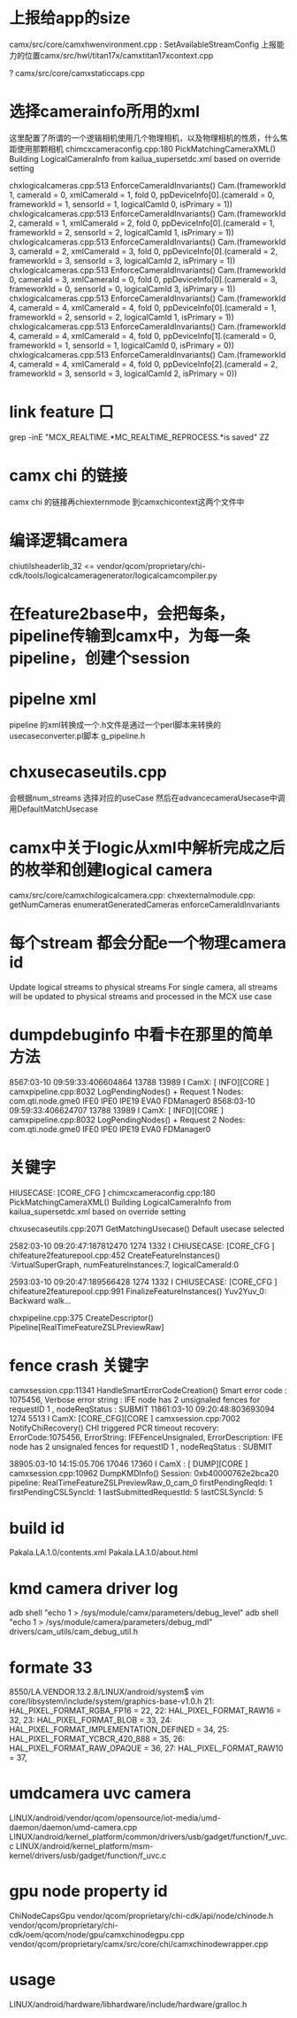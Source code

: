 # 上报给app的size
camx/src/core/camxhwenvironment.cpp    :    SetAvailableStreamConfig
上报能力的位置camx/src/hwl/titan17x/camxtitan17xcontext.cpp

? camx/src/core/camxstaticcaps.cpp 



# 选择camerainfo所用的xml
这里配置了所谓的一个逻辑相机使用几个物理相机，以及物理相机的性质，什么焦距使用那颗相机
chimcxcameraconfig.cpp:180 PickMatchingCameraXML() Building LogicalCameraInfo from kailua_supersetdc.xml based on override setting

chxlogicalcameras.cpp:513 EnforceCameraIdInvariants() Cam.(frameworkId 1, cameraId = 0, xmlCameraId = 1, fold 0, ppDeviceInfo[0].(cameraId = 0, frameworkId = 1, sensorId = 1, logicalCamId 0, isPrimary = 1))
chxlogicalcameras.cpp:513 EnforceCameraIdInvariants() Cam.(frameworkId 2, cameraId = 1, xmlCameraId = 2, fold 0, ppDeviceInfo[0].(cameraId = 1, frameworkId = 2, sensorId = 2, logicalCamId 1, isPrimary = 1))
chxlogicalcameras.cpp:513 EnforceCameraIdInvariants() Cam.(frameworkId 3, cameraId = 2, xmlCameraId = 3, fold 0, ppDeviceInfo[0].(cameraId = 2, frameworkId = 3, sensorId = 3, logicalCamId 2, isPrimary = 1))
chxlogicalcameras.cpp:513 EnforceCameraIdInvariants() Cam.(frameworkId 0, cameraId = 3, xmlCameraId = 0, fold 0, ppDeviceInfo[0].(cameraId = 3, frameworkId = 0, sensorId = 0, logicalCamId 3, isPrimary = 1))
chxlogicalcameras.cpp:513 EnforceCameraIdInvariants() Cam.(frameworkId 4, cameraId = 4, xmlCameraId = 4, fold 0, ppDeviceInfo[0].(cameraId = 1, frameworkId = 2, sensorId = 2, logicalCamId 1, isPrimary = 1))
chxlogicalcameras.cpp:513 EnforceCameraIdInvariants() Cam.(frameworkId 4, cameraId = 4, xmlCameraId = 4, fold 0, ppDeviceInfo[1].(cameraId = 0, frameworkId = 1, sensorId = 1, logicalCamId 0, isPrimary = 0))
chxlogicalcameras.cpp:513 EnforceCameraIdInvariants() Cam.(frameworkId 4, cameraId = 4, xmlCameraId = 4, fold 0, ppDeviceInfo[2].(cameraId = 2, frameworkId = 3, sensorId = 3, logicalCamId 2, isPrimary = 0))




# link feature 口
grep -inE "MCX_REALTIME.*MC_REALTIME_REPROCESS.*is saved"
ZZ
# camx chi 的链接
camx chi 的链接再chiexternmode 到camxchicontext这两个文件中

# 编译逻辑camera
 chiutilsheaderlib_32 <= vendor/qcom/proprietary/chi-cdk/tools/logicalcameragenerator/logicalcamcompiler.py

# 在feature2base中，会把每条，pipeline传输到camx中，为每一条pipeline，创建个session

# pipelne xml
pipeline 的xml转换成一个.h文件是通过一个perl脚本来转换的
usecaseconverter.pl脚本
g_pipeline.h

# chxusecaseutils.cpp
会根据num_streams 选择对应的useCase
然后在advancecameraUsecase中调用DefaultMatchUsecase


# camx中关于logic从xml中解析完成之后的枚举和创建logical camera
camx/src/core/camxchilogicalcamera.cpp: 
chxexternalmodule.cpp:  getNumCameras
enumeratGeneratedCameras
enforceCameraIdInvariants



# 每个stream 都会分配e一个物理camera id
Update logical streams to physical streams
For single camera, all streams will be updated to physical streams and processed in the MCX use
case



# dumpdebuginfo 中看卡在那里的简单方法
8567:03-10 09:59:33:406604864  13788  13989 I CamX: [ INFO][CORE   ] camxpipeline.cpp:8032 LogPendingNodes() +        Request 1 Nodes: com.qti.node.gme0 IFE0 IPE0 IPE19 EVA0 FDManager0 
8568:03-10 09:59:33:406624707  13788  13989 I CamX: [ INFO][CORE   ] camxpipeline.cpp:8032 LogPendingNodes() +        Request 2 Nodes: com.qti.node.gme0 IFE0 IPE0 IPE19 EVA0 FDManager0


# 关键字
HIUSECASE: [CORE_CFG ] chimcxcameraconfig.cpp:180 PickMatchingCameraXML() Building LogicalCameraInfo from kailua_supersetdc.xml based on override setting

chxusecaseutils.cpp:2071 GetMatchingUsecase() Default usecase selected

2582:03-10 09:20:47:187812470  1274  1332 I CHIUSECASE: [CORE_CFG ] chifeature2featurepool.cpp:452 CreateFeatureInstances() :VirtualSuperGraph, numFeatureInstances:7, logicalCameraId:0

2593:03-10 09:20:47:189566428  1274  1332 I CHIUSECASE: [CORE_CFG ] chifeature2featurepool.cpp:991 FinalizeFeatureInstances() Yuv2Yuv_0: Backward walk...

chxpipeline.cpp:375 CreateDescriptor() Pipeline[RealTimeFeatureZSLPreviewRaw] 

# fence crash 关键字
 camxsession.cpp:11341 HandleSmartErrorCodeCreation() Smart error code : 1075456, Verbose error string : IFE node has 2 unsignaled fences for requestID 1 , nodeReqStatus : SUBMIT 
11861:03-10 09:20:48:803693094  1274  5513 I CamX: [CORE_CFG][CORE   ] camxsession.cpp:7002 NotifyChiRecovery() CHI triggered PCR timeout recovery: ErrorCode:1075456, ErrorString: IFEFenceUnsignaled, ErrorDescription: IFE node has 2 unsignaled fences for requestID 1 , nodeReqStatus : SUBMIT 

38905:03-10 14:15:05.706 17046 17360 I CamX    : [ DUMP][CORE   ] camxsession.cpp:10962 DumpKMDInfo() Session: 0xb40000762e2bca20 pipeline: RealTimeFeatureZSLPreviewRaw_0_cam_0 firstPendingReqId: 1 firstPendingCSLSyncId: 1 lastSubmittedRequestId: 5 lastCSLSyncId: 5


# build id
Pakala.LA.1.0/contents.xml
Pakala.LA.1.0/about.html

# kmd camera driver log
adb shell "echo 1 > /sys/module/camx/parameters/debug_level"
adb shell "echo 1 > /sys/module/camera/parameters/debug_mdl"
 drivers/cam_utils/cam_debug_util.h

# formate 33 
8550/LA.VENDOR.13.2.8/LINUX/android/system$ vim core/libsystem/include/system/graphics-base-v1.0.h
21:    HAL_PIXEL_FORMAT_RGBA_FP16 = 22,
22:    HAL_PIXEL_FORMAT_RAW16 = 32,
23:    HAL_PIXEL_FORMAT_BLOB = 33,
24:    HAL_PIXEL_FORMAT_IMPLEMENTATION_DEFINED = 34,
25:    HAL_PIXEL_FORMAT_YCBCR_420_888 = 35,
26:    HAL_PIXEL_FORMAT_RAW_OPAQUE = 36,
27:    HAL_PIXEL_FORMAT_RAW10 = 37,


# umdcamera uvc camera
LINUX/android/vendor/qcom/opensource/iot-media/umd-daemon/daemon/umd-camera.cpp
LINUX/android/kernel_platform/common/drivers/usb/gadget/function/f_uvc.c
LINUX/android/kernel_platform/msm-kernel/drivers/usb/gadget/function/f_uvc.c

# gpu node property id
ChiNodeCapsGpu
vendor/qcom/proprietary/chi-cdk/api/node/chinode.h
vendor/qcom/proprietary/chi-cdk/oem/qcom/node/gpu/camxchinodegpu.cpp
vendor/qcom/proprietary/camx/src/core/chi/camxchinodewrapper.cpp

# usage 
LINUX/android/hardware/libhardware/include/hardware/gralloc.h
